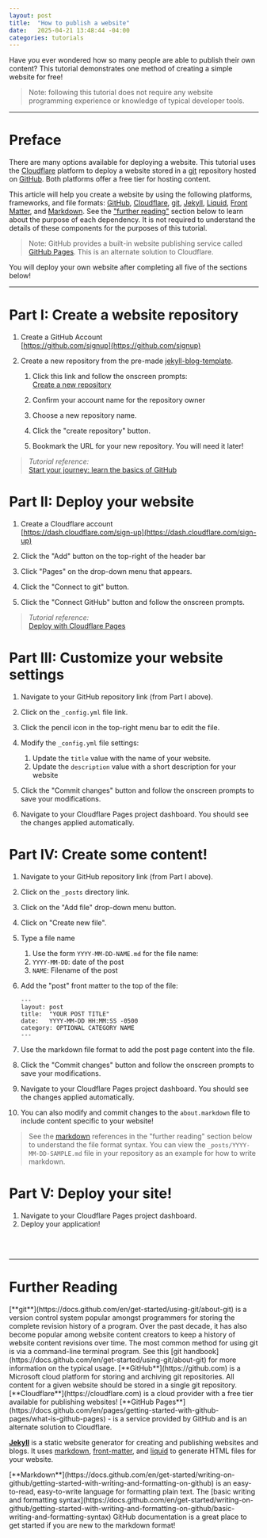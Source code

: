 ```yaml
---
layout: post
title:  "How to publish a website"
date:   2025-04-21 13:48:44 -04:00
categories: tutorials
---
```


Have you ever wondered how so many people are able to publish their own content? This tutorial demonstrates one method of creating a simple website for free!

> Note: following this tutorial does not require any website programming experience or knowledge of typical developer tools.

---

# Preface
There are many options available for deploying a website. This tutorial uses the [Cloudflare](#cloudflare) platform to deploy a website stored in a [git](#git) repository hosted on [GitHub](#github). Both platforms offer a free tier for hosting content.

This article will help you create a website by using the following platforms, frameworks, and file formats: [GitHub](#github), [Cloudflare](#cloudflare), [git](#git), [Jekyll](#jekyll), [Liquid](#liquid), [Front Matter](#front-matter), and [Markdown](#markdown). See the ["further reading"](#further-reading) section below to learn about the purpose of each dependency. It is not required to understand the details of these components for the purposes of this tutorial.

> Note: GitHub provides a built-in website publishing service called [GitHub Pages](#github-pages). This is an alternate solution to Cloudflare.

You will deploy your own website after completing all five of the sections below!

---

# Part I: Create a website repository

1. Create a GitHub Account  
    [https://github.com/signup](https://github.com/signup)

2. Create a new repository from the pre-made [jekyll-blog-template](https://github.com/rwtaggart/jekyll-blog-template).
    1. Click this link and follow the onscreen prompts:  
        [Create a new repository](https://github.com/new?template_name=jekyll-blog-template&template_owner=rwtaggart)

    1. Confirm your account name for the repository owner
    1. Choose a new repository name.
    1. Click the "create repository" button.
    1. Bookmark the URL for your new repository. You will need it later!

> _Tutorial reference:_  
> [Start your journey: learn the basics of GitHub](https://docs.github.com/en/get-started/start-your-journey)


# Part II: Deploy your website

1. Create a Cloudflare account  
    [https://dash.cloudflare.com/sign-up](https://dash.cloudflare.com/sign-up)

1. Click the "Add" button on the top-right of the header bar
1. Click "Pages" on the drop-down menu that appears.
1. Click the "Connect to git" button.
1. Click the "Connect GitHub" button and follow the onscreen prompts.

> _Tutorial reference:_  
> [Deploy with Cloudflare Pages](https://developers.cloudflare.com/pages/framework-guides/deploy-a-jekyll-site/#deploy-with-cloudflare-pages)


# Part III: Customize your website settings

1. Navigate to your GitHub repository link (from Part I above).
1. Click on the `_config.yml` file link.
1. Click the pencil icon in the top-right menu bar to edit the file.
1. Modify the `_config.yml` file settings:
    1. Update the `title` value with the name of your website.
    1. Update the `description` value with a short description for your website

1. Click the "Commit changes" button and follow the onscreen prompts to save your modifications.
1. Navigate to your Cloudflare Pages project dashboard. You should see the changes applied automatically.


# Part IV: Create some content!

1. Navigate to your GitHub repository link (from Part I above).
1. Click on the `_posts` directory link.
1. Click on the "Add file" drop-down menu button.
1. Click on "Create new file".
1. Type a file name
    1. Use the form `YYYY-MM-DD-NAME.md` for the file name:
    1. `YYYY-MM-DD`: date of the post
    1. `NAME`: Filename of the post
1. Add the "post" front matter to the top of the file:
    ```
    ---
    layout: post
    title:  "YOUR POST TITLE"
    date:   YYYY-MM-DD HH:MM:SS -0500
    category: OPTIONAL CATEGORY NAME
    ---
    ```

1. Use the markdown file format to add the post page content into the file.
1. Click the "Commit changes" button and follow the onscreen prompts to save your modifications.
1. Navigate to your Cloudflare Pages project dashboard. You should see the changes applied automatically.

1. You can also modify and commit changes to the `about.markdown` file to include content specific to your website!

> See the [markdown](#markdown) references in the "further reading" section below to understand the file format syntax. You can view the `_posts/YYYY-MM-DD-SAMPLE.md` file in your repository as an example for how to write markdown.

# Part V: Deploy your site!
1. Navigate to your Cloudflare Pages project dashboard. 
1. Deploy your application!

<br/>
<br/>

---

# Further Reading

<a id="git" />
[**git**](https://docs.github.com/en/get-started/using-git/about-git) is a version control system popular amongst programmers for storing the complete revision history of a program. Over the past decade, it has also become popular among website content creators to keep a history of website content revisions over time. The most common method for using git is via a command-line terminal program. See this [git handbook](https://docs.github.com/en/get-started/using-git/about-git) for more information on the typical usage.


<a id="github" />
[**GitHub**](https://github.com) is a Microsoft cloud platform for storing and archiving git repositories. All content for a given website should be stored in a single git repository.


<a id="cloudflare" />
[**Cloudflare**](https://cloudflare.com) is a cloud provider with a free tier available for publishing websites!


<a id="github-pages" />
[**GitHub Pages**](https://docs.github.com/en/pages/getting-started-with-github-pages/what-is-github-pages) - is a service provided by GitHub and is an alternate solution to Cloudflare.


<a id="jekyll" /><a id="front-matter" /><a id="liquid" />
[**Jekyll**](https://jekyllrb.com/) is a static website generator for creating and publishing websites and blogs. It uses [markdown](https://docs.github.com/en/get-started/writing-on-github/getting-started-with-writing-and-formatting-on-github/basic-writing-and-formatting-syntax), [front-matter](https://jekyllrb.com/docs/front-matter/), and [liquid](https://jekyllrb.com/docs/liquid/) to generate HTML files for your website.


<a id="markdown" />
[**Markdown**](https://docs.github.com/en/get-started/writing-on-github/getting-started-with-writing-and-formatting-on-github) is an easy-to-read, easy-to-write language for formatting plain text. The [basic writing and formatting syntax](https://docs.github.com/en/get-started/writing-on-github/getting-started-with-writing-and-formatting-on-github/basic-writing-and-formatting-syntax) GitHub documentation is a great place to get started if you are new to the markdown format!
